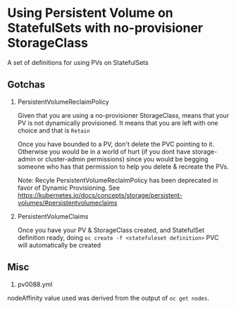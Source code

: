 # Using Persistent Volume on StatefulSets with no-provisioner StorageClass

A set of definitions for using PVs on StatefulSets

## Gotchas

1. PersistentVolumeReclaimPolicy

	Given that you are using a no-provisioner StorageClass, means that your PV is not dynamically provisioned. It means that you are left with one choice and that is `Retain`

	Once you have bounded to a PV, don't delete the PVC pointing to it. Otherwise you would be in a world of hurt (if you dont have storage-admin or cluster-admin permissions) since you would be begging someone who has that permission to help you delete & recreate the PVs.

	Note: Recyle PersistentVolumeReclaimPolicy has been deprecated in favor of Dynamic Provisioning. See https://kubernetes.io/docs/concepts/storage/persistent-volumes/#persistentvolumeclaims

2. PersistentVolumeClaims

	Once you have your PV & StorageClass created, and StatefulSet definition ready, doing `oc create -f <statefuleset definition>` PVC will automatically be created

## Misc

1. pv0088.yml
	
nodeAffinity value used was derived from the output of `oc get nodes`. 
